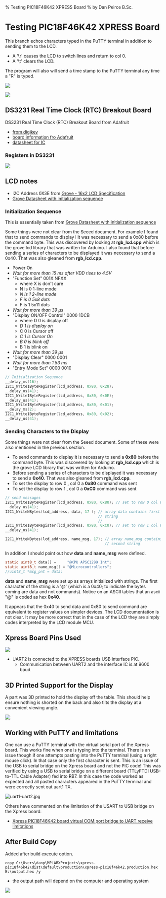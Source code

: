 % Testing PIC18F46K42 XPRESS Board
% by Dan Peirce B.Sc.

<!---
use 
pandoc -s --toc -t html5 -c pandocbd.css README.pandoc.md -o index.html

pandoc -s --toc -t gfm README.pandoc.md -o README.md
-->

# Testing PIC18F46K42 XPRESS Board

This branch echos characters typed in the PuTTY terminal in addition to sending them to the LCD.

* A '\\r' causes the LCD to switch lines and return to col 0.
* A '\\t' clears the LCD. 

The program will also will send a time stamp to the PuTTY terminal any time a "R" is typed.

![](images/time-stamp.png)

![](images/lcd-grove.jpg)

## DS3231 Real Time Clock (RTC) Breakout Board

DS3231 Real Time Clock (RTC) Breakout Board from Adafruit

* [from digikey](https://www.digikey.ca/en/products/detail/adafruit-industries-llc/3013/5875808)
* [board information fro Adafruit](https://cdn-learn.adafruit.com/downloads/pdf/adafruit-ds3231-precision-rtc-breakout.pdf)
* [datasheet for IC](https://datasheets.maximintegrated.com/en/ds/DS3231.pdf)

### Registers in DS3231

![](images/DS3231-reg.png)

## LCD notes

* I2C Address 	0X3E from [Grove - 16x2 LCD Specification](https://wiki.seeedstudio.com/Grove-16x2_LCD_Series/#specification)
* [Grove Datasheet with initialization sequence](https://raw.githubusercontent.com/SeeedDocument/Grove-16x2_LCD_Series/master/res/JDH_1804_Datasheet.pdf)

### Initialization Sequence

This is essentially taken from [Grove Datasheet with initialization sequence](https://raw.githubusercontent.com/SeeedDocument/Grove-16x2_LCD_Series/master/res/JDH_1804_Datasheet.pdf)

Some things were not clear from the Seeed document. For example I found that to send commands to display I it was necessary to send a 0x80 before the command byte. This was discovered 
by looking at **rgb_lcd.cpp** which is the grove lcd library that was written for Arduino. I also found that before sending a series of characters to be displayed it was necessary to
send a 0x40. That was also gleaned from **rgb_lcd.cpp**.

* Power On
* *Wait for more than 15 ms after VDD rises to 4.5V*
* "Function Set"  001X NFXX
    * where X is don't care 
	* N is 0 1-line mode
	* *N is 1 2-line mode*  
	* *F is 0 5x8 dots*    
	* F is 1 5x11 dots
* *Wait for more than 39 µs*
* "Display ON/OFF Control"  0000 1DCB
    * where D 0 is display off
	* *D 1 is display on*
	* C 0 is Cursor off
	* *C 1 is Cursor On*
	* *B 0 is blink off*
	* B 1 is blink on
* *Wait for more than 39 µs*
* "Display Clear"  0000 0001
* *Wait for more than 1.53 ms*
* "Entry Mode Set"  0000 0010 

~~~~c
// Initialization Sequence
__delay_ms(16); 
I2C1_Write1ByteRegister(lcd_address, 0x80, 0x28);
__delay_us(41);
I2C1_Write1ByteRegister(lcd_address, 0x80, 0x0E);
__delay_us(41);
I2C1_Write1ByteRegister(lcd_address, 0x80, 0x01);
__delay_ms(2); 
I2C1_Write1ByteRegister(lcd_address, 0x80, 0x02);
__delay_us(41);
~~~~

### Sending Characters to the Display

Some things were not clear from the Seeed document. Some of these were also mentioned in the previous section.

* To send commands to display it is necessary to send a **0x80** before the command byte. 
  This was discovered by looking at **rgb_lcd.cpp** which is the grove LCD library that 
  was written for Arduino. 
* Before sending a series of characters to be displayed it was necessary to
  send a **0x40**. That was also gleaned from **rgb_lcd.cpp**.
* To set the display to row 0 , col 0 a **0x80** command was sent
* To set the display to row 1 , col 0 a **0xC0** command was sent

~~~~c
// send messages
I2C1_Write1ByteRegister(lcd_address, 0x80, 0x80); // set to row 0 col 0
__delay_us(41);
I2C1_WriteNBytes(lcd_address, data, 17 ); // array data contains first 
										  // string
										  // 
I2C1_Write1ByteRegister(lcd_address, 0x80, 0xC0); // set to row 1 col 0
__delay_us(41);

I2C1_WriteNBytes(lcd_address, name_msg, 17); // array name_msg contains
											 // second string
~~~~

In addition I should point out how **data** and **name_msg** were defined.

~~~~c
static uint8_t data[] =     "@KPU APSC1299 Int";
static uint8_t name_msg[] = "@Microcontrollers";
//uint8_t *msg_pnt = data;
~~~~

**data** and **name_msg** were set up as arrays initialized with strings. The first character of the string
is a '@' (which is a 0x40; to indicate the bytes coming are data and not commands). Notice on an ASCII tables that an ascii "@" is coded
as hex **0x40**. 

It appears that the 0x40 to send data and 0x80 to send command are equivalent to register values on simpler devices. The LCD
documentation is not clear. It may be more correct that in the case of the LCD they are simply codes interpreted by the LCD module MCU.

## Xpress Board Pins Used

![](images/pins.png)

* UART2 is connected to the XPRESS boards USB interface PIC. 
    * Communication between UART2 and the interface IC is at 9600 baud.

## 3D Printed Support for the Display

A part was 3D printed to hold the display off the table. This should help ensure nothing is shorted on the back and also tilts the 
display at a convenient viewing angle.

![](images/3D-support.jpg)

## Working with PuTTY and limitations

One can use a PuTTY terminal with the virtual serial port of the Xpress board. This works fine when one is typing into the 
terminal. There is an issue though if one attempts pasting into the PuTTY terminal (using a right mouse click). In that case
only the first character is sent. This is an issue of the USB to serial bridge on the Xpress board and not the PIC code!
This was verified by using a USB to serial bridge on a different board (TTLyFTDI USB-to-TTL Cable Adapter) fed into RB7. In this case the code worked as expected
and all pasted characters appeared in the PuTTY terminal and were correctly sent out uart1 TX.

![uart1-uart2.jpg](images/uart1-uart2.jpg)

Others have commented on the limitation of the USART to USB bridge on the Xpress board:

* [Xpress PIC18F46K42 board virtual COM port bridge to UART receive limitations](https://www.microchip.com/forums/m1097510.aspx)

## After Build Copy

Added after build execute option.

~~~~
copy C:\Users\danp\MPLABXProjects\xpress-pic18f46k42\dist\default\production\xpress-pic18f46k42.production.hex E:\output.hex /y
~~~~

* the output path will depend on the computer and operating system

![](images/after-build.png)